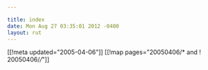 ```yaml
---

title: index
date: Mon Aug 27 03:35:01 2012 -0400
layout: rut
---
```


[[!meta updated="2005-04-06"]]
[[!map pages="20050406/* and ! 20050406/*/*"]]

